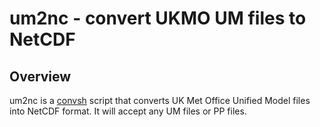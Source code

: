 um2nc - convert UKMO UM files to NetCDF
=======================================

Overview
--------

um2nc is a [convsh](http://badc.nerc.ac.uk/help/software/xconv/) script that
converts UK Met Office Unified Model files into NetCDF format.
It will accept any UM files or PP files.
